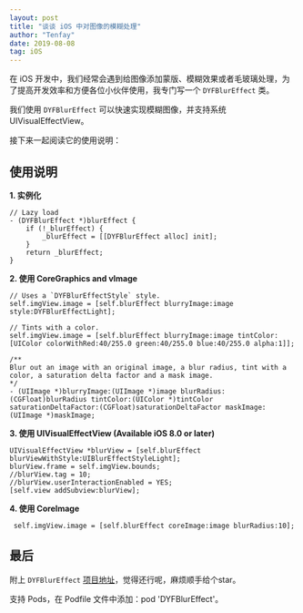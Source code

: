 ```yaml
---
layout: post
title: "谈谈 iOS 中对图像的模糊处理"
author: "Tenfay"
date: 2019-08-08
tag: iOS
---
```



在 iOS 开发中，我们经常会遇到给图像添加蒙版、模糊效果或者毛玻璃处理，为了提高开发效率和方便各位小伙伴使用，我专门写一个 `DYFBlurEffect` 类。

我们使用 `DYFBlurEffect` 可以快速实现模糊图像，并支持系统 UIVisualEffectView。

接下来一起阅读它的使用说明：

## 使用说明

**1. 实例化**

```
// Lazy load
- (DYFBlurEffect *)blurEffect {
    if (!_blurEffect) {
        _blurEffect = [[DYFBlurEffect alloc] init];
    }
    return _blurEffect;
}
```

**2. 使用 CoreGraphics and vImage**
    
```
// Uses a `DYFBlurEffectStyle` style.
self.imgView.image = [self.blurEffect blurryImage:image style:DYFBlurEffectLight];

// Tints with a color.
self.imgView.image = [self.blurEffect blurryImage:image tintColor:[UIColor colorWithRed:40/255.0 green:40/255.0 blue:40/255.0 alpha:1]];
```

```
/**
Blur out an image with an original image, a blur radius, tint with a color, a saturation delta factor and a mask image.
*/
- (UIImage *)blurryImage:(UIImage *)image blurRadius:(CGFloat)blurRadius tintColor:(UIColor *)tintColor saturationDeltaFactor:(CGFloat)saturationDeltaFactor maskImage:(UIImage *)maskImage;
```

**3. 使用 UIVisualEffectView (Available iOS 8.0 or later)**

```
UIVisualEffectView *blurView = [self.blurEffect blurViewWithStyle:UIBlurEffectStyleLight];
blurView.frame = self.imgView.bounds;
//blurView.tag = 10;
//blurView.userInteractionEnabled = YES;
[self.view addSubview:blurView];
```

**4. 使用 CoreImage**

```
 self.imgView.image = [self.blurEffect coreImage:image blurRadius:10];
```

## 最后

附上 `DYFBlurEffect` [项目地址](https://github.com/itenfay/DYFBlurEffect)，觉得还行呢，麻烦顺手给个star。

支持 Pods，在 Podfile 文件中添加：pod 'DYFBlurEffect'。
